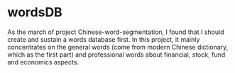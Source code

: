 wordsDB
=====
As the march of project Chinese-word-segmentation, I found that I should create and sustain a words database first. In this project, it mainly concentrates on the general words (come from modern Chinese dictionary, which as the first part) and professional words about financial, stock, fund and economics aspects.
